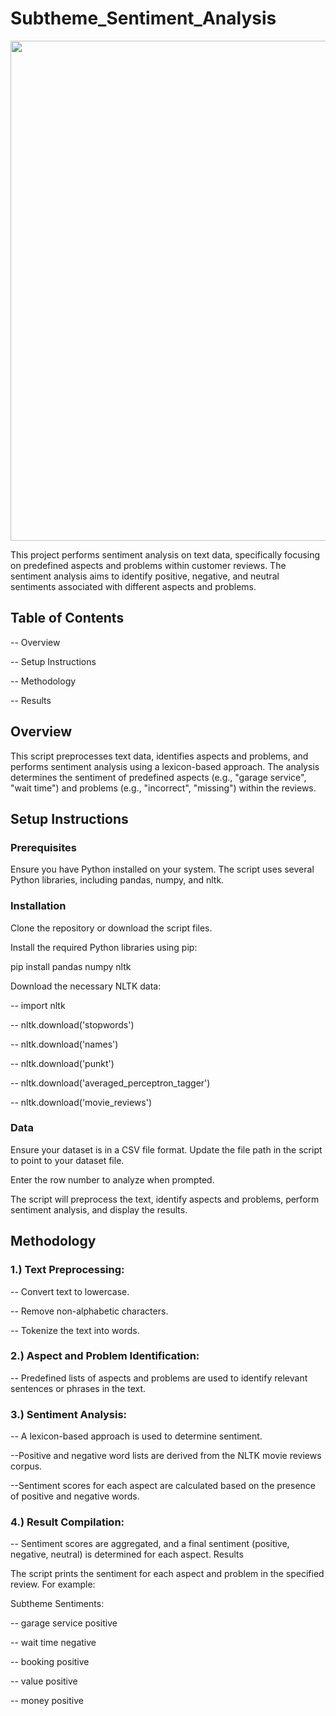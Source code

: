 # Subtheme_Sentiment_Analysis

<img src="https://github.com/ishac3105/Subtheme_Sentiment_Analysis/assets/71486274/d949ee06-8a81-4ef5-aa10-22e2ac42ca80" width="800"/>



This project performs sentiment analysis on text data, specifically focusing on predefined aspects and problems within customer reviews. The sentiment analysis aims to identify positive, negative, and neutral sentiments associated with different aspects and problems.

## Table of Contents

-- Overview

-- Setup Instructions

-- Methodology

-- Results


## Overview

This script preprocesses text data, identifies aspects and problems, and performs sentiment analysis using a lexicon-based approach. The analysis determines the sentiment of predefined aspects (e.g., "garage service", "wait time") and problems (e.g., "incorrect", "missing") within the reviews.

## Setup Instructions

### Prerequisites

Ensure you have Python installed on your system. The script uses several Python libraries, including pandas, numpy, and nltk.

### Installation

Clone the repository or download the script files.

Install the required Python libraries using pip:

pip install pandas numpy nltk

Download the necessary NLTK data:


-- import nltk

-- nltk.download('stopwords')

-- nltk.download('names')

-- nltk.download('punkt')

-- nltk.download('averaged_perceptron_tagger')

-- nltk.download('movie_reviews')


### Data

Ensure your dataset is in a CSV file format. Update the file path in the script to point to your dataset file.

Enter the row number to analyze when prompted.

The script will preprocess the text, identify aspects and problems, perform sentiment analysis, and display the results.

## Methodology

### 1.) Text Preprocessing:

-- Convert text to lowercase.

-- Remove non-alphabetic characters.

-- Tokenize the text into words.

### 2.) Aspect and Problem Identification:

-- Predefined lists of aspects and problems are used to identify relevant sentences or phrases in the text.

### 3.) Sentiment Analysis:

-- A lexicon-based approach is used to determine sentiment.

--Positive and negative word lists are derived from the NLTK movie reviews corpus.

--Sentiment scores for each aspect are calculated based on the presence of positive and negative words.

### 4.) Result Compilation:

-- Sentiment scores are aggregated, and a final sentiment (positive, negative, neutral) is determined for each aspect.
Results

The script prints the sentiment for each aspect and problem in the specified review. For example:

Subtheme Sentiments:

-- garage service positive

-- wait time negative

-- booking positive

-- value positive

-- money positive
